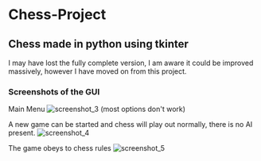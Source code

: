 # Chess-Project
## Chess made in python using tkinter
I may have lost the fully complete version, I am aware it could be improved massively, however I have moved on from this project.

### Screenshots of the GUI
Main Menu
![screenshot_3](https://user-images.githubusercontent.com/19638401/33506240-f19bcfb0-d6e6-11e7-9d58-880785419999.png)
(most options don't work)


A new game can be started and chess will play out normally, there is no AI present.
![screenshot_4](https://user-images.githubusercontent.com/19638401/33506367-853a976a-d6e7-11e7-816a-27f18aa1528b.png)


The game obeys to chess rules
![screenshot_5](https://user-images.githubusercontent.com/19638401/33506368-85565284-d6e7-11e7-9c6f-c7cd665b2e18.png)
